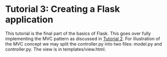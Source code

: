 # Tutorial 3: Creating a Flask application
This tutorial is the final part of the basics of Flask. This goes over fully implementing the MVC pattern as discussed 
in [Tutorial 2](../FlaskTutorial2). For illustration of the MVC concept we may split the controller.py into two files: model.py and controller.py. The view is in templates/view.html. 